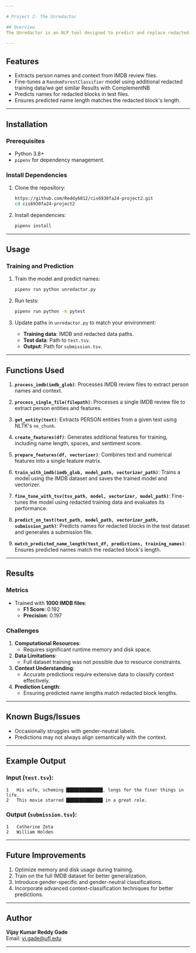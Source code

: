 ```yaml
---

# Project 2: The Unredactor

## Overview
The Unredactor is an NLP tool designed to predict and replace redacted names in text. Using a machine learning model trained on contextual data, it identifies the most likely names to fill redacted sections while ensuring the predicted names match the redacted block's length.

---
```


## Features
- Extracts person names and context from IMDB review files.
- Fine-tunes a `RandomForestClassifier` model using additional redacted training data/we get similar Results with ComplementNB
- Predicts names for redacted blocks in test files.
- Ensures predicted name length matches the redacted block's length.

---

## Installation

### Prerequisites
- Python 3.8+
- `pipenv` for dependency management.

### Install Dependencies
1. Clone the repository:
   ```bash
   https://github.com/Reddy6812/cis6930fa24-project2.git
   cd cis6930fa24-project2
   ```
2. Install dependencies:
   ```bash
   pipenv install
   ```

---

## Usage

### Training and Prediction
1. Train the model and predict names:
   ```bash
   pipenv run python unredactor.py
   ```

2. Run tests:
   ```bash
   pipenv run python -m pytest
   ```

3. Update paths in `unredactor.py` to match your environment:
   - **Training data**: IMDB and redacted data paths.
   - **Test data**: Path to `test.tsv`.
   - **Output**: Path for `submission.tsv`.

---

## Functions Used

1. **`process_imdb(imdb_glob)`**:
   Processes IMDB review files to extract person names and context.

2. **`process_single_file(filepath)`**:
   Processes a single IMDB review file to extract person entities and features.

3. **`get_entity(text)`**:
   Extracts PERSON entities from a given text using NLTK's `ne_chunk`.

4. **`create_features(df)`**:
   Generates additional features for training, including name length, spaces, and sentiment score.

5. **`prepare_features(df, vectorizer)`**:
   Combines text and numerical features into a single feature matrix.

6. **`train_with_imdb(imdb_glob, model_path, vectorizer_path)`**:
   Trains a model using the IMDB dataset and saves the trained model and vectorizer.

7. **`fine_tune_with_tsv(tsv_path, model, vectorizer, model_path)`**:
   Fine-tunes the model using redacted training data and evaluates its performance.

8. **`predict_on_test(test_path, model_path, vectorizer_path, submission_path)`**:
   Predicts names for redacted blocks in the test dataset and generates a submission file.

9. **`match_predicted_name_length(test_df, predictions, training_names)`**:
   Ensures predicted names match the redacted block's length.

---

## Results

### Metrics
- Trained with **1000 IMDB files**:
  - **F1 Score**: 0.192
  - **Precision**: 0.197

### Challenges
1. **Computational Resources**:
   - Requires significant runtime memory and disk space.
2. **Data Limitations**:
   - Full dataset training was not possible due to resource constraints.
3. **Context Understanding**:
   - Accurate predictions require extensive data to classify context effectively.
4. **Prediction Length**:
   - Ensuring predicted name lengths match redacted block lengths.

---

## Known Bugs/Issues
- Occasionally struggles with gender-neutral labels.
- Predictions may not always align semantically with the context.

---

## Example Output

### Input (`test.tsv`):
```
1   His wife, scheming ██████████████, longs for the finer things in life.
2   This movie starred ██████████████ in a great role.
```

### Output (`submission.tsv`):
```
1   Catherine Zeta
2   William Holden
```

---

## Future Improvements
1. Optimize memory and disk usage during training.
2. Train on the full IMDB dataset for better generalization.
3. Introduce gender-specific and gender-neutral classifications.
4. Incorporate advanced context-classification techniques for better predictions.

---

## Author
**Vijay Kumar Reddy Gade**  
Email: [vi.gade@ufl.edu](mailto:vi.gade@ufl.edu)

---
